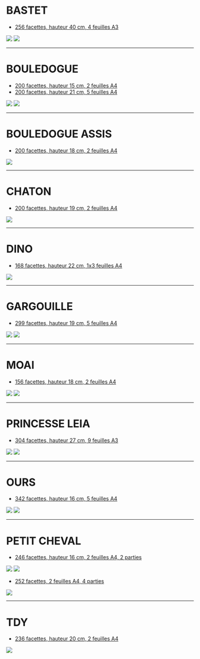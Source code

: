 # BASTET
* [256 facettes, hauteur 40 cm, 4 feuilles A3](https://github.com/gilboonet/designs/blob/master/2020/Bastet256_H40.pdf)

![](https://raw.githubusercontent.com/gilboonet/designs/master/2020/img/bastet.jpg)
![](https://github.com/gilboonet/designs/blob/master/2020/gif/bastet.gif)
***
# BOULEDOGUE
* [200 facettes, hauteur 15 cm, 2 feuilles A4](https://github.com/gilboonet/designs/blob/master/2020/Bouledogue200_H15.pdf)
* [200 facettes, hauteur 21 cm, 5 feuilles A4](https://github.com/gilboonet/designs/blob/master/2020/Bouledogue200_H21.pdf)

![](https://github.com/gilboonet/designs/blob/master/2020/img/bouledogueH15.jpg)
![](https://github.com/gilboonet/designs/blob/master/2020/gif/bouledogue.gif)
***
# BOULEDOGUE ASSIS
* [200 facettes, hauteur 18 cm, 2 feuilles A4](https://github.com/gilboonet/designs/blob/master/2020/Bouledogue_assis200_H18.svg)

![](https://github.com/gilboonet/designs/blob/master/2020/img/bouledogueAssisH18.jpg)
***
# CHATON
* [200 facettes, hauteur 19 cm, 2 feuilles A4](https://github.com/gilboonet/designs/blob/master/2020/Chaton200_H19.pdf)

![](https://github.com/gilboonet/designs/blob/master/2020/img/chatonH19.jpg)
***
# DINO
* [168 facettes, hauteur 22 cm, 1x3 feuilles A4](https://github.com/gilboonet/designs/blob/master/2020/Dino168_H22.svg)

![](https://github.com/gilboonet/designs/blob/master/2020/img/dino.jpg)
***
# GARGOUILLE
* [299 facettes, hauteur 19 cm, 5 feuilles A4](https://github.com/gilboonet/designs/blob/master/2020/Gargouille299_H21.pdf)

![](https://github.com/gilboonet/designs/blob/master/2020/img/gargouilleH19.jpg)
![](https://github.com/gilboonet/designs/blob/master/2020/gif/gargouille.gif)
***
# MOAI
* [156 facettes, hauteur 18 cm, 2 feuilles A4](https://github.com/gilboonet/designs/blob/master/2020/Moai156_H18.pdf)

![](https://github.com/gilboonet/designs/blob/master/2020/img/moai156H18.jpg)
![](https://github.com/gilboonet/designs/blob/master/2020/gif/moaiH18.gif)
***
# PRINCESSE LEIA
* [304 facettes, hauteur 27 cm, 9 feuilles A3](https://github.com/gilboonet/designs/blob/master/2020/LeiaBuste304_H27.pdf)

![](https://github.com/gilboonet/designs/blob/master/2020/img/leiaH27.jpg)
![](https://github.com/gilboonet/designs/blob/master/2020/gif/leia.gif)
***
# OURS
* [342 facettes, hauteur 16 cm, 5 feuilles A4](https://github.com/gilboonet/designs/blob/master/2020/Ours_342_H16.pdf)

![](https://github.com/gilboonet/designs/blob/master/2020/img/oursH16.jpg)
![](https://github.com/gilboonet/designs/blob/master/2020/gif/ours.gif)
***
# PETIT CHEVAL
* [246 facettes, hauteur 16 cm, 2 feuilles A4, 2 parties](https://github.com/gilboonet/designs/blob/master/2020/PetitCheval246_H16.pdf)

![](https://github.com/gilboonet/designs/blob/master/2020/img/petitChevalH16.jpg)
![](https://github.com/gilboonet/designs/blob/master/2020/gif/petitCheval.gif)

* [252 facettes, 2 feuilles A4, 4 parties](https://github.com/gilboonet/designs/blob/master/2020/PetitCheval252.pdf)

![](https://github.com/gilboonet/designs/blob/master/2020/gif/petitCheval2.gif)

***
# TDY
* [236 facettes, hauteur 20 cm, 2 feuilles A4](https://github.com/gilboonet/designs/blob/master/2020/Tdy236_H20.pdf)

![](https://github.com/gilboonet/designs/blob/master/2020/img/tdyH29.jpg)
